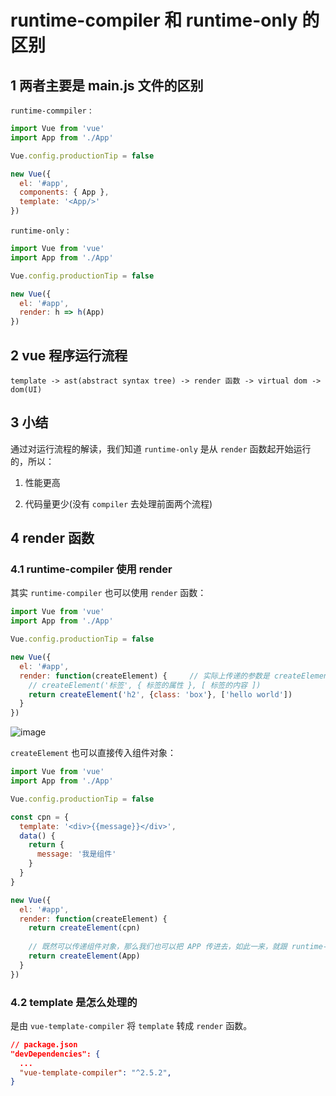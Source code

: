 # runtime-compiler 和 runtime-only 的区别

## 1 两者主要是 main.js 文件的区别

`runtime-commpiler` :

```js
import Vue from 'vue'
import App from './App'

Vue.config.productionTip = false

new Vue({
  el: '#app',
  components: { App },
  template: '<App/>'
})
```

`runtime-only` :

```js
import Vue from 'vue'
import App from './App'

Vue.config.productionTip = false

new Vue({
  el: '#app',
  render: h => h(App)
})
```

## 2 vue 程序运行流程

```
template -> ast(abstract syntax tree) -> render 函数 -> virtual dom -> dom(UI)
```

## 3 小结

通过对运行流程的解读，我们知道 `runtime-only` 是从 `render` 函数起开始运行的，所以：

1. 性能更高

2. 代码量更少(没有 `compiler` 去处理前面两个流程)

## 4 render 函数

### 4.1 runtime-compiler 使用 render

其实 `runtime-compiler` 也可以使用 `render` 函数：

```js
import Vue from 'vue'
import App from './App'

Vue.config.productionTip = false

new Vue({
  el: '#app',
  render: function(createElement) {     // 实际上传递的参数是 createElement 函数
    // createElement('标签', { 标签的属性 }, [ 标签的内容 ])
    return createElement('h2', {class: 'box'}, ['hello world'])
  }
})
```

![image](https://github.com/TomatoZ7/notes-of-tz/blob/master/frontend/images/runtime-only1.jpg)

`createElement` 也可以直接传入组件对象：

```js
import Vue from 'vue'
import App from './App'

Vue.config.productionTip = false

const cpn = {
  template: '<div>{{message}}</div>',
  data() {
    return {
      message: '我是组件'
    }
  }
}

new Vue({
  el: '#app',
  render: function(createElement) {
    return createElement(cpn)
    
    // 既然可以传递组件对象，那么我们也可以把 APP 传进去，如此一来，就跟 runtime-only 是一样的了
    return createElement(App)
  }
})
```

### 4.2 template 是怎么处理的

是由 `vue-template-compiler` 将 `template` 转成 `render` 函数。

```json
// package.json
"devDependencies": {
  ...
  "vue-template-compiler": "^2.5.2",
}
```
